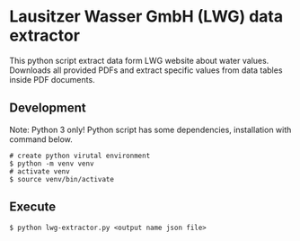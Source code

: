 # Lausitzer Wasser GmbH (LWG) data extractor

This python script extract data form LWG website about water values. Downloads all provided PDFs and extract specific values from data tables inside PDF documents.


## Development

Note: Python 3 only!
Python script has some dependencies, installation with command below.

```shell
# create python virutal environment
$ python -m venv venv
# activate venv
$ source venv/bin/activate
```

## Execute

```shell
$ python lwg-extractor.py <output name json file>
```

